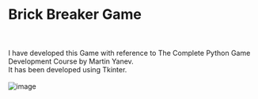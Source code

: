 # Brick Breaker Game <br><br>
I have developed this Game with reference to The Complete Python Game Development Course by Martin Yanev.<br>
It has been developed using Tkinter.
<br><br>
 ![image](https://user-images.githubusercontent.com/71587244/136317134-04639d87-4187-4468-8cbe-092c5ab86352.png)
